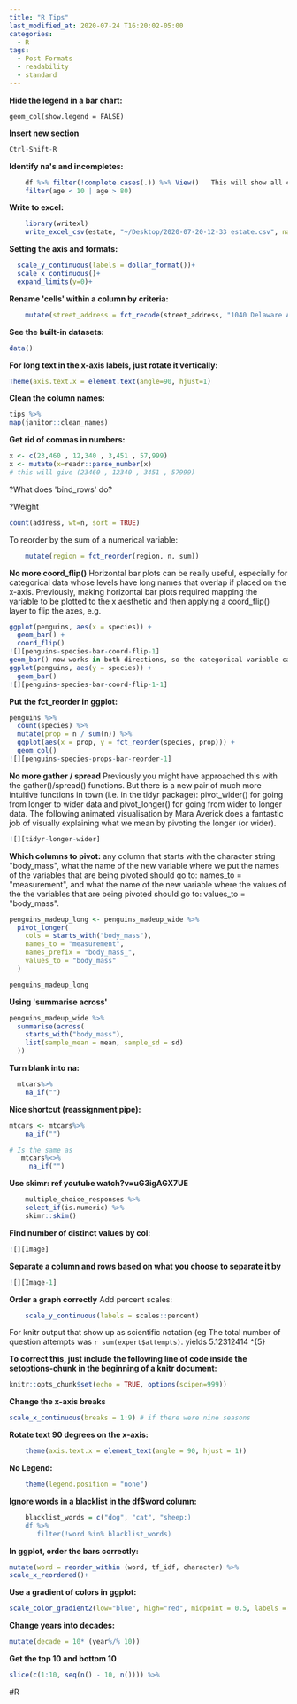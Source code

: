 ```yaml
---
title: "R Tips"
last_modified_at: 2020-07-24 T16:20:02-05:00
categories:
  - R
tags:
  - Post Formats
  - readability
  - standard
---
```


**Hide the legend in a bar chart:**
```{r}
geom_col(show.legend = FALSE)    

```

**Insert new section** 
```r 
Ctrl-Shift-R

``` 

**Identify na's and incompletes:**
```r
    df %>% filter(!complete.cases(.)) %>% View()   This will show all cases with na/empty values   
	filter(age < 10 | age > 80)

```

**Write to excel:**
```r
    library(writexl)
    write_excel_csv(estate, "~/Desktop/2020-07-20-12-33 estate.csv", na = 'NA', append = FALSE, delim = ',', quote_escape = 'double')  
```

**Setting the axis and formats:**
```r
  scale_y_continuous(labels = dollar_format())+
  scale_x_continuous()+
  expand_limits(y=0)+
```

**Rename 'cells' within a column by criteria:**
```r
    mutate(street_address = fct_recode(street_address, "1040 Delaware Avenue","1040 Delaware Ave"))
```

**See the built-in datasets:**
```r
data()
```

**For long text in the x-axis labels, just rotate it vertically:**
```r
Theme(axis.text.x = element.text(angle=90, hjust=1)
```

**Clean the column names:**
```r
tips %>%
map(janitor::clean_names)
```

**Get rid of commas in numbers:**
```r
x <- c(23,460 , 12,340 , 3,451 , 57,999)
x <- mutate(x=readr::parse_number(x)
# this will give (23460 , 12340 , 3451 , 57999)
```

?What does 'bind_rows' do?

?Weight
```r
count(address, wt=n, sort = TRUE)
```

To reorder by the sum of a numerical variable:
```r
    mutate(region = fct_reorder(region, n, sum))
```

**No more coord_flip()**
Horizontal bar plots can be really useful, especially for categorical data whose levels have long names that overlap if placed on the x-axis. Previously, making horizontal bar plots required mapping the variable to be plotted to the x aesthetic and then applying a coord_flip() layer to flip the axes, e.g.
```r
ggplot(penguins, aes(x = species)) +
  geom_bar() +
  coord_flip()
![][penguins-species-bar-coord-flip-1]
geom_bar() now works in both directions, so the categorical variable can be directly mapped to the y aesthetic to achieve the horizontal box plot.
ggplot(penguins, aes(y = species)) +
  geom_bar()
![][penguins-species-bar-coord-flip-1-1]
```

**Put the fct_reorder in ggplot:**
```r
penguins %>%
  count(species) %>%
  mutate(prop = n / sum(n)) %>%
  ggplot(aes(x = prop, y = fct_reorder(species, prop))) +
  geom_col()
![][penguins-species-props-bar-reorder-1]
```

**No more gather / spread**
Previously you might have approached this with the gather()/spread() functions. But there is a new pair of much more intuitive functions in town (i.e. in the tidyr package): pivot_wider() for going from longer to wider data and pivot_longer() for going from wider to longer data. The following animated visualisation by Mara Averick does a fantastic job of visually explaining what we mean by pivoting the longer (or wider).
```r
![][tidyr-longer-wider]
```
**Which columns to pivot:**
any column that starts with the character string "body_mass", what the name of the new variable where we put the names of the variables that are being pivoted should go to: names_to = "measurement", and
what the name of the new variable where the values of the the variables that are being pivoted should go to: values_to = "body_mass".
```r
penguins_madeup_long <- penguins_madeup_wide %>%
  pivot_longer(
    cols = starts_with("body_mass"),
    names_to = "measurement",
    names_prefix = "body_mass_",
    values_to = "body_mass"
  )

penguins_madeup_long
```


**Using 'summarise across'**
```r
penguins_madeup_wide %>%
  summarise(across(
    starts_with("body_mass"),
    list(sample_mean = mean, sample_sd = sd)
  ))
```

**Turn blank into na:**
```r
  mtcars%>%
    na_if("")
```

**Nice shortcut (reassignment pipe):**
```r
mtcars <- mtcars%>%
    na_if("")

# Is the same as
   mtcars%<>%
     na_if("")
```

**Use skimr: ref youtube watch?v=uG3igAGX7UE**
```r
    multiple_choice_responses %>%
    select_if(is.numeric) %>%
    skimr::skim()
```

**Find number of distinct values by col:**
```r
![][Image]
```

**Separate a column and rows based on what you choose to separate it by**
```r
![][Image-1]
```

**Order a graph correctly**
Add percent scales:
```r
    scale_y_continuous(labels = scales::percent)
```
For knitr output that show up as scientific notation (eg The total number of question attempts was `r sum(expert$attempts)`. 
yields 5.12312414 ^{5}

**To correct this, just include the following line of code inside the setoptions-chunk in the beginning of a knitr document:**
```r
knitr::opts_chunk$set(echo = TRUE, options(scipen=999))
```

**Change the x-axis breaks**
```r
scale_x_continuous(breaks = 1:9) # if there were nine seasons
```

**Rotate text 90 degrees on the x-axis:**
```r
    theme(axis.text.x = element_text(angle = 90, hjust = 1))
```

**No Legend:**
```r
    theme(legend.position = "none")
```

**Ignore words in a blacklist in the df$word column:**
```r
    blacklist_words = c("dog", "cat", "sheep:)
    df %>%
       filter(!word %in% blacklist_words)
```

**In ggplot, order the bars correctly:**
```r
mutate(word = reorder_within (word, tf_idf, character) %>%
scale_x_reordered()+
```

**Use a gradient of colors in ggplot:** 
```r
scale_color_gradient2(low="blue", high="red", midpoint = 0.5, labels = scales::percent_format())
```

**Change years into decades:**
```r
mutate(decade = 10* (year%/% 10))
```
**Get the top 10 and bottom 10**
```r
slice(c(1:10, seq(n() - 10, n()))) %>%
```


#R


[penguins-species-bar-coord-flip-1]: penguins-species-bar-coord-flip-1.png

[penguins-species-bar-coord-flip-1-1]: penguins-species-bar-coord-flip-1.png

[penguins-species-props-bar-reorder-1]: penguins-species-props-bar-reorder-1.png

[tidyr-longer-wider]: tidyr-longer-wider.gif

[Image]: Image.jpeg

[Image-1]: Image.jpeg